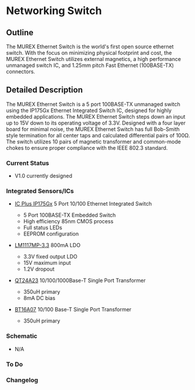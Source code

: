 # Networking Switch

## Outline

The MUREX Ethernet Switch is the world's first open source ethernet switch. With the focus on minimizing physical footprint and cost, the MUREX Ethernet Switch utilizes external magnetics, a high performance unmanaged switch IC, and 1.25mm pitch Fast Ethernet (100BASE-TX) connectors.

## Detailed Description

The MUREX Ethernet Switch is a 5 port 100BASE-TX unmanaged switch using the IP175Gx Ethernet Integrated Switch IC, designed for highly embedded applications. The MUREX Ethernet Switch steps down an input up to 15V down to its operating voltage of 3.3V. Designed with a four layer board for minimal noise, the MUREX Ethernet Switch has full Bob-Smith style termination for all center taps and calculated differential pairs of 100Ω. The switch utilizes 10 pairs of magnetic transformer and common-mode chokes to ensure proper compliance with the IEEE 802.3 standard.

### Current Status

- V1.0 currently designed

### Integrated Sensors/ICs

- [IC Plus IP175Gx](https://datasheet.lcsc.com/lcsc/2008201637_IC-Plus-IP175GHI_C703539.pdf) 5 Port 10/100 Ethernet Integrated Switch
  - 5 Port 100BASE-TX Embedded Switch
  - High efficiency 85nm CMOS process
  - Full status LEDs
  - EEPROM configuration

- [LM1117MP-3.3](https://www.ti.com/lit/ds/symlink/lm1117.pdf) 800mA LDO
  - 3.3V fixed output LDO
  - 15V maximum input
  - 1.2V dropout

- [QT24A23](https://datasheet.lcsc.com/szlcsc/TNK-QT24A23_C216362.pdf) 10/100/1000Base-T Single Port Transformer
  - 350uH primary
  - 8mA DC bias

- [BT16A07](https://datasheet.lcsc.com/lcsc/1806051531_TNK-BT16A07_C216355.pdf) 10/100 Base-T Single Port Transformer
  - 350uH primary

### Schematic

- N/A

### To Do

### Changelog
